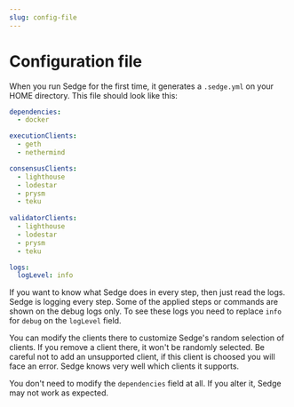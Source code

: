 ```yaml
---
slug: config-file
---
```


# Configuration file

When you run Sedge for the first time, it generates a `.sedge.yml` on your HOME directory. This file should look like this:

```yaml
dependencies:
  - docker

executionClients:
  - geth
  - nethermind

consensusClients:
  - lighthouse
  - lodestar
  - prysm
  - teku
 
validatorClients:
  - lighthouse
  - lodestar
  - prysm
  - teku

logs:
  logLevel: info
```

If you want to know what Sedge does in every step, then just read the logs. Sedge is logging every step. Some of the applied steps or commands are shown on the debug logs only. To see these logs you need to replace `info` for `debug` on the `logLevel` field.

You can modify the clients there to customize Sedge's random selection of clients. If you remove a client there, it won't be randomly selected. Be careful not to add an unsupported client, if this client is choosed you will face an error. Sedge knows very well which clients it supports.

You don't need to modify the `dependencies` field at all. If you alter it, Sedge may not work as expected.